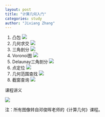 ```yaml
---
layout: post
title: "计算几何入门"
categories: study
author: "Jixiang Zhang"
---
```


1. 凸包
   ![](https://tvax4.sinaimg.cn/large/d494c514ly1gcxz7dg2t2j20hx09jjrx.jpg)
2. 几何求交
   ![](https://tvax3.sinaimg.cn/large/d494c514ly1gcxz80fcwgj20m807d76h.jpg)
3. 三角剖分
   ![](https://tva3.sinaimg.cn/large/d494c514ly1gcxz8rs7u7j209e0f3q3c.jpg)
4. Voronoi图
   ![](https://tvax1.sinaimg.cn/large/d494c514ly1gcxz9b2789j20zg0k876r.jpg)
5. Delaunay三角剖分
   ![](https://tva3.sinaimg.cn/large/d494c514ly1gcxz9vuko0j20iw08h74u.jpg)
6. 点定位
   ![](https://tva1.sinaimg.cn/large/d494c514ly1gcxzaba9zaj20io097jrw.jpg)
7. 几何范围查找
   ![](https://tvax1.sinaimg.cn/large/d494c514ly1gcxzbkhqihj20by0ebjru.jpg)
8. 截窗查询
   ![](https://tvax4.sinaimg.cn/large/d494c514ly1gcxzbz3jnrj20h80hwt9w.jpg)

课程讲义

![](https://tvax3.sinaimg.cn/large/d494c514ly1gcxzcgm6pvj20xc0jbdyx.jpg)

注：所有图像转自邓俊晖老师的《计算几何》课程。